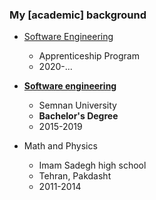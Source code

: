 ### My \[academic\] background

- [Software Engineering](/swe)

  - Apprenticeship Program
  - 2020-...

- [**Software engineering**](https://bote.kku.edu.tr/)

  - Semnan University
  - **Bachelor's Degree**
  - 2015-2019

- Math and Physics
  - Imam Sadegh high school
  - Tehran, Pakdasht
  - 2011-2014
